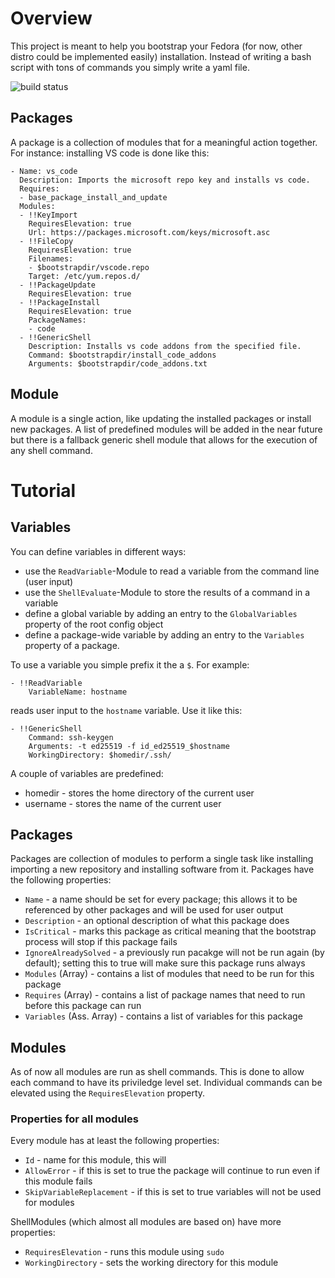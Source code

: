 Overview
========
This project is meant to help you bootstrap your Fedora (for now, other distro could be implemented easily) installation. Instead of writing a bash script with tons of commands you simply write a yaml file.

![build status](https://dev.azure.com/b0wter/SharpStrap/_apis/build/status/Generate%20Releases)

Packages
--------
A package is a collection of modules that for a meaningful action together. For instance: installing VS code is done like this:

    - Name: vs_code
      Description: Imports the microsoft repo key and installs vs code.
      Requires: 
      - base_package_install_and_update
      Modules:
      - !!KeyImport
        RequiresElevation: true
        Url: https://packages.microsoft.com/keys/microsoft.asc
      - !!FileCopy
        RequiresElevation: true
        Filenames:
        - $bootstrapdir/vscode.repo
        Target: /etc/yum.repos.d/
      - !!PackageUpdate
        RequiresElevation: true
      - !!PackageInstall
        RequiresElevation: true
        PackageNames:
        - code
      - !!GenericShell
        Description: Installs vs code addons from the specified file.
        Command: $bootstrapdir/install_code_addons
        Arguments: $bootstrapdir/code_addons.txt


Module
------
A module is a single action, like updating the installed packages or install new packages. A list of predefined modules will be added in the near future but there is a fallback generic shell module that allows for the execution of any shell command.

Tutorial
========

Variables
---------
You can define variables in different ways:

 * use the ```ReadVariable```-Module to read a variable from the command line (user input)
 * use the ```ShellEvaluate```-Module to store the results of a command in a variable
 * define a global variable by adding an entry to the ```GlobalVariables``` property of the root config object
 * define a package-wide variable by adding an entry to the ```Variables``` property of a package.

 To use a variable you simple prefix it the a ```$```. For example:

    - !!ReadVariable
        VariableName: hostname

reads user input to the ```hostname``` variable. Use it like this:

    - !!GenericShell
        Command: ssh-keygen 
        Arguments: -t ed25519 -f id_ed25519_$hostname
        WorkingDirectory: $homedir/.ssh/

A couple of variables are predefined:

 * homedir - stores the home directory of the current user
 * username - stores the name of the current user

Packages
--------
Packages are collection of modules to perform a single task like installing importing a new repository and installing software from it. Packages have the following properties:

 * ```Name``` - a name should be set for every package; this allows it to be referenced by other packages and will be used for user output
 * ```Description``` - an optional description of what this package does
 * ```IsCritical``` - marks this package as critical meaning that the bootstrap process will stop if this package fails
 * ```IgnoreAlreadySolved``` - a previously run pacakge will not be run again (by default); setting this to true will make sure this package runs always
 * ```Modules``` (Array) - contains a list of modules that need to be run for this package
 * ```Requires``` (Array) - contains a list of package names that need to run before this package can run
 * ```Variables``` (Ass. Array) - contains a list of variables for this package

Modules
-------
As of now all modules are run as shell commands. This is done to allow each command to have its priviledge level set. Individual commands can be elevated using the ```RequiresElevation``` property.

### Properties for all modules ###
Every module has at least the following properties:

 * ```Id``` - name for this module, this will 
 * ```AllowError``` - if this is set to true the package will continue to run even if this module fails
 * ```SkipVariableReplacement``` - if this is set to true variables will not be used for modules

 ShellModules (which almost all modules are based on) have more properties:

 * ```RequiresElevation``` - runs this module using ```sudo```
 * ```WorkingDirectory``` - sets the working directory for this module
